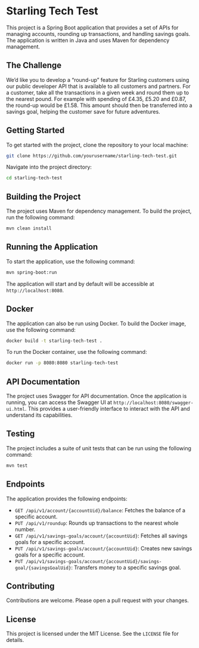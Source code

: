# Starling Tech Test

This project is a Spring Boot application that provides a set of APIs for managing accounts, rounding up transactions, and handling savings goals. The application is written in Java and uses Maven for dependency management.

## The Challenge

We’d like you to develop a “round-up” feature for Starling customers using our public developer API that is available to all customers and partners. For a customer, take all the transactions in a given week and round them up to the nearest pound. For example with spending of £4.35, £5.20 and £0.87, the round-up would be £1.58. This amount should then be transferred into a savings goal, helping the customer save for future adventures.

## Getting Started

To get started with the project, clone the repository to your local machine:

```bash
git clone https://github.com/yourusername/starling-tech-test.git
```

Navigate into the project directory:

```bash
cd starling-tech-test
```

## Building the Project

The project uses Maven for dependency management. To build the project, run the following command:

```bash
mvn clean install
```

## Running the Application

To start the application, use the following command:

```bash
mvn spring-boot:run
```

The application will start and by default will be accessible at `http://localhost:8080`.

## Docker

The application can also be run using Docker. To build the Docker image, use the following command:

```bash
docker build -t starling-tech-test .
```

To run the Docker container, use the following command:

```bash
docker run -p 8080:8080 starling-tech-test
```

## API Documentation

The project uses Swagger for API documentation. Once the application is running, you can access the Swagger UI at `http://localhost:8080/swagger-ui.html`. This provides a user-friendly interface to interact with the API and understand its capabilities.

## Testing

The project includes a suite of unit tests that can be run using the following command:

```bash
mvn test
```

## Endpoints

The application provides the following endpoints:

- `GET /api/v1/account/{accountUid}/balance`: Fetches the balance of a specific account.
- `PUT /api/v1/roundup`: Rounds up transactions to the nearest whole number.
- `GET /api/v1/savings-goals/account/{accountUid}`: Fetches all savings goals for a specific account.
- `PUT /api/v1/savings-goals/account/{accountUid}`: Creates new savings goals for a specific account.
- `PUT /api/v1/savings-goals/account/{accountUid}/savings-goal/{savingsGoalUid}`: Transfers money to a specific savings goal.

## Contributing

Contributions are welcome. Please open a pull request with your changes.

## License

This project is licensed under the MIT License. See the `LICENSE` file for details.